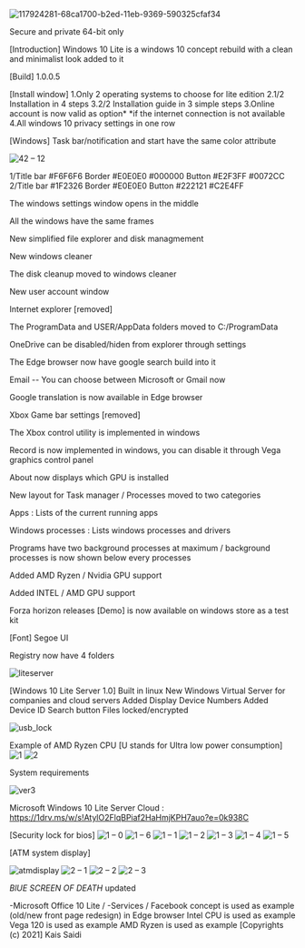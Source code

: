 ![117924281-68ca1700-b2ed-11eb-9369-590325cfaf34](https://user-images.githubusercontent.com/25367933/118209433-81a70980-b460-11eb-94d3-dd4eda748036.png)

Secure and private 64-bit only

[Introduction] Windows 10 Lite is a windows 10 concept rebuild with a clean and minimalist look added to it

[Build] 1.0.0.5

[Install window] 1.Only 2 operating systems to choose for lite edition 
2.1/2 Installation in 4 steps 
3.2/2 Installation guide in 3 simple steps 
3.Online account is now valid as option*
*if the internet connection is not available
4.All windows 10 privacy settings in one row

[Windows]
Task bar/notification and start have the same color attribute

![42 – 12](https://user-images.githubusercontent.com/25367933/118359218-67614e80-b57a-11eb-95ab-b117a3d36123.png)

1/Title bar
#F6F6F6
Border
#E0E0E0
#000000
Button
#E2F3FF
#0072CC
2/Title bar
#1F2326
Border
#E0E0E0
Button
#222121
#C2E4FF


The windows settings window opens in the middle

All the windows have the same frames

New simplified file explorer and disk managmement

New windows cleaner 

The disk cleanup moved to windows cleaner

New user account window

Internet explorer [removed]

The ProgramData and USER/AppData folders moved to C:/ProgramData

OneDrive can be disabled/hiden from explorer through settings

The Edge browser now have google search build into it

Email -- You can choose between Microsoft or Gmail now

Google translation is now available in Edge browser

Xbox Game bar settings [removed] 

The Xbox control utility is implemented in windows

Record is now implemented in windows, you can disable it through Vega graphics control panel

About now displays which GPU is installed

New layout for Task manager / Processes moved to two categories 

Apps : Lists of the current running apps 

Windows processes : Lists windows processes and drivers

Programs have two background processes at maximum / background processes is now shown below every processes 

Added AMD Ryzen / Nvidia GPU support 

Added INTEL / AMD GPU support

Forza horizon releases [Demo] is now available on windows store as a test kit

[Font] Segoe UI

Registry now have 4 folders

![liteserver](https://user-images.githubusercontent.com/25367933/118380672-72000000-b5db-11eb-9a45-c57794b2b43e.PNG)

[Windows 10 Lite Server 1.0]
Built in linux
New Windows Virtual Server for companies and cloud servers 
Added Display Device Numbers
Added Device ID Search button
Files locked/encrypted

![usb_lock](https://user-images.githubusercontent.com/25367933/118194918-1b12f300-b442-11eb-909a-19003bab2e62.PNG)

Example of AMD Ryzen CPU [U stands for Ultra low power consumption]
![1](https://user-images.githubusercontent.com/25367933/118317925-97fca600-b4f0-11eb-889b-d2d583629fb8.PNG)
![2](https://user-images.githubusercontent.com/25367933/118321200-3428ac00-b4f5-11eb-9815-6b36c4e4e680.PNG)

System requirements

![ver3](https://user-images.githubusercontent.com/25367933/118336459-a73c1d80-b509-11eb-8337-1352154b437a.PNG)

Microsoft Windows 10 Lite Server Cloud : https://1drv.ms/w/s!AtylO2FlqBPiaf2HaHmjKPH7auo?e=0k938C

[Security lock for bios]
![1 – 0](https://user-images.githubusercontent.com/25367933/118372293-dc4b7d00-b5a8-11eb-9dc4-e5de49f36922.png)
![1 – 6](https://user-images.githubusercontent.com/25367933/118268332-294e2700-b4b5-11eb-9c9e-fd2a7189da74.png)
![1 – 1](https://user-images.githubusercontent.com/25367933/118269332-8696a800-b4b6-11eb-8208-a6d4c7c0f927.png)
![1 – 2](https://user-images.githubusercontent.com/25367933/118380512-2bf66c80-b5da-11eb-83ca-6a300b0b358d.png)
![1 – 3](https://user-images.githubusercontent.com/25367933/118265405-0caff000-b4b1-11eb-9e40-fa3baddff645.png)
![1 – 4](https://user-images.githubusercontent.com/25367933/118266127-1554f600-b4b2-11eb-8646-7d1ed6610810.png)
![1 – 5](https://user-images.githubusercontent.com/25367933/118269168-49cab100-b4b6-11eb-86f7-0f1ac6afda13.png)

[ATM system display]

![atmdisplay](https://user-images.githubusercontent.com/25367933/118407771-16388400-b67a-11eb-970c-e4090ebcc373.PNG)
![2 – 1](https://user-images.githubusercontent.com/25367933/118402601-7f140200-b662-11eb-8afe-3bb478a55cff.png)
![2 – 2](https://user-images.githubusercontent.com/25367933/118402605-80452f00-b662-11eb-8214-ea82dce789ce.png)
![2 – 3](https://user-images.githubusercontent.com/25367933/118402570-66a3e780-b662-11eb-83bc-2480cd43e0bd.png)

*BlUE SCREEN OF DEATH* updated

-Microsoft Office 10 Lite /
-Services / Facebook concept is used as example (old/new front page redesign) in Edge browser 
Intel CPU is used as example Vega 120 is used as example 
AMD Ryzen is used as example 
[Copyrights (c) 2021] Kais Saidi
